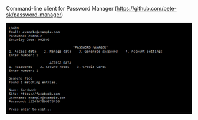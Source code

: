 Command-line client for Password Manager (https://github.com/pete-sk/password-manager)

![Screenshot](/screenshot.png)